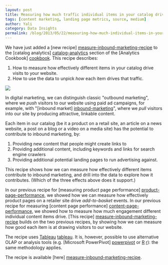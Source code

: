 ```yaml
---
layout: post
title: Measuring how much traffic individual items in your catalog drive to your website
tags: [content marketing, landing page metrics, source, medium]
author: Yali
category: Data Insights
permalink: /blog/2013/05/22/measuring-how-much-individual-items-in-your-catalog-contribute-to-inbound-marketing/
---
```


We have just added a [new recipe] [measure-inbound-marketing-recipe] to the [catalog analytics] [catalog-analytics] section of the [Analytics Cookbook] [cookbook]. This recipe describes:

1. How to measure how effectively different items in your catalog drive visits to your website.
2. How to use the data to unpick *how* each item drives that traffic.

<a href="/assets/img/analytics/catalog-analytics/driving-traffic/2.jpg"><img src="/assets/img/analytics/catalog-analytics/driving-traffic/2-truncated.jpg" /></a>

In digital marketing, we can distinguish classic "outbound marketing", where we *push* visitors to our website using paid ad campaigns, for example, with "[inbound market] [inbound-marketing]", where we *pull* visitors into our site by producing attractive, linkable content.

<!--more-->

Each item in our catalog (be it a product on a retail site, an article on a news website, a post on a blog or a video on a media site) has the potential to contribute to inbound marketing, by:

1. Providing new content that people might create links to
2. Providing additional content, including keywords and links for search engine crawlers
3. Providing additional potential landing pages to run advertising against.

This recipe shows how we can measure how effectively different items contribute to inbound marketing, and drill into the data to explore how it contributes. (Which of the three effects above does it support.)

In our previous recipe for [measuring product page performance] [product-page-performance], we showed how we can measure how effectively product pages on a retailer site drive *add-to-basket* events. In our previous recipe for measuring [content page performance] [content-page-performance], we showed how to measure how much engagement different individual content items drive. [This recipe] [measure-inbound-marketing-recipe] builds on the two previous recipes, by showing how we can measure how good each item is at drawing visitors to our website.

The recipe uses [Tableau] [tableau]. It is, however, possible to use alternative OLAP or analysis tools (e.g. [Microsoft PowerPivot] [powerpivot] or [R] [r]): the same methodology applies.

The recipe is available [here] [measure-inbound-marketing-recipe].

[measure-inbound-marketing-recipe]: /analytics/catalog-analytics/measuring-how-much-traffic-different-items-in-your-catalog-drive-to-your-website.html
[catalog-analytics]: /analytics/catalog-analytics/overview.html
[cookbook]: /analytics/index.html
[product-page-performance]: /analytics/catalog-analytics/measuring-and-comparing-product-page-performance.html
[content-page-performance]: /analytics/catalog-analytics/measuring-and-comparing-content-page-performance.html
[tableau]: http://www.tableausoftware.com/
[inbound-marketing]: http://en.wikipedia.org/wiki/Inbound_marketing
[r]: http://www.r-project.org/
[powerpivot]: http://www.microsoft.com/en-us/bi/PowerPivot.aspx
